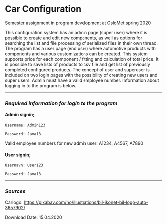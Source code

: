# Car Configuration
Semester assignment in program development at OsloMet spring 2020

This configuration system has an admin page (super user) where it is possible to create and edit new components,
as well as options for searching the list and file processing of serialized files in their own thread.
The program has a user page (end user) where automotive products with components and various customizations
can be created. This system supports price for each component / fitting and calculation of total price. It is
possible to save lists of products to csv file and get list of previously completed configured products.
The concept of user and superuser is included on two login pages with the possibility of creating new
users and super users. Admin must have a valid employee number. Information about logging in to the program is below.

------
### **_Required information for login to the program_**

#### **Admin signin;**
````
Username: Admin123

Password: Java13
````
Valid employee numbers for new admin user: A1234, A4567, A7890

#### **User signin;**
````
Usernavn: User123

Password: Java13
````
---

### **_Sources_**
Carlogo:
https://pixabay.com/no/illustrations/bil-ikonet-bil-logo-auto-3657902/

Download Date: 15.04.2020

